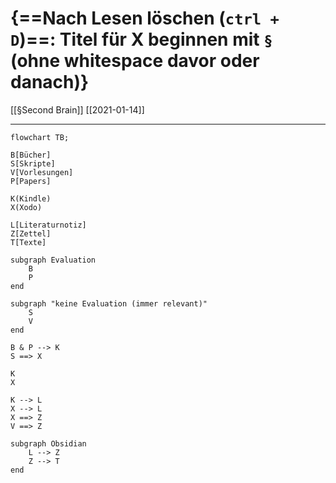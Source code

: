 # {==Nach Lesen löschen (`ctrl + D`)==: Titel für X beginnen mit `§` (ohne whitespace davor oder danach)}
[[§Second Brain]] [[2021-01-14]]

---

```mermaid
flowchart TB;

B[Bücher]
S[Skripte]
V[Vorlesungen]
P[Papers]

K(Kindle)
X(Xodo)

L[Literaturnotiz]
Z[Zettel]
T[Texte]

subgraph Evaluation
	B
	P
end

subgraph "keine Evaluation (immer relevant)"
	S
	V
end

B & P --> K 
S ==> X

K
X

K --> L
X --> L
X ==> Z
V ==> Z

subgraph Obsidian	
	L --> Z
	Z --> T
end
```